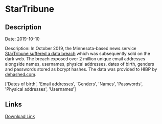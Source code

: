 # StarTribune

## Description

Date: 2019-10-10

Description:
In October 2019, the Minnesota-based news service <a href="https://www.startribune.com/hacker-group-claims-to-have-stolen-star-tribune-user-information/570384542/" target="_blank" rel="noopener">StarTribune suffered a data breach</a> which was subsequently sold on the dark web. The breach exposed over 2 million unique email addresses alongside names, usernames, physical addresses, dates of birth, genders and passwords stored as bcrypt hashes. The data was provided to HIBP by <a href="https://dehashed.com/" target="_blank" rel="noopener">dehashed.com</a>.


['Dates of birth', 'Email addresses', 'Genders', 'Names', 'Passwords', 'Physical addresses', 'Usernames']

## Links

[Download Link](https://link-to.net/1229997/502.61379415906237/dynamic/?r=aHR0cHM6Ly93d3cubWVkaWFmaXJlLmNvbS92aWV3L0wxdWFSSVFwV0V2eGNkVi9zdGFydHJpYnVuZS5jb20vZmlsZQ==)